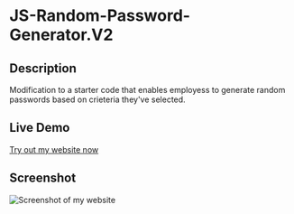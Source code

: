 # JS-Random-Password-Generator.V2

## Description
Modification to a starter code that enables employess to generate random passwords based on crieteria they've selected.  

## Live Demo
[Try out my website now](https://)

## Screenshot
![Screenshot of my website]()